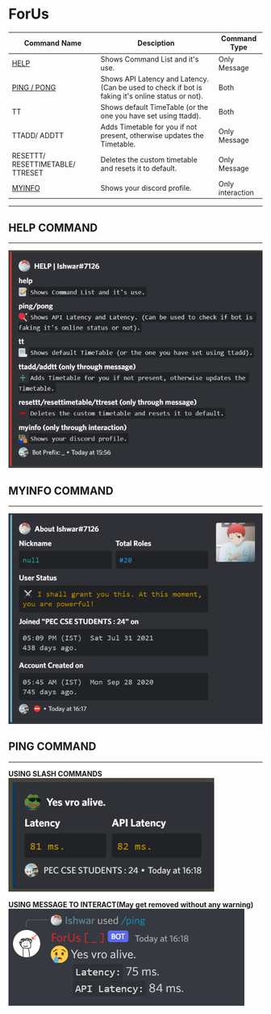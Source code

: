 # ForUs

| Command Name | Desciption | Command Type |
|--------------|------------|--------------|
| [HELP](#help-command) | Shows Command List and it's use. | Only Message |
| [PING / PONG](#ping-command) | Shows API Latency and Latency. (Can be used to check if bot is faking it's online status or not). | Both |
| TT | Shows default TimeTable (or the one you have set using ttadd). | Both | 
|  TTADD/ ADDTT | Adds Timetable for you if not present, otherwise updates the Timetable. | Only Message |
| RESETTT/ RESETTIMETABLE/ TTRESET | Deletes the custom timetable and resets it to default. | Only Message |
| [MYINFO](#myinfo-command) | Shows your discord profile. | Only interaction |

---

## HELP COMMAND
---

![helpImage](./assets/preview/help.png)

## MYINFO COMMAND
---

![myInfoImage](assets/preview/myinfo.png)

## PING COMMAND
---

**USING SLASH COMMANDS**
![PingEmbed](assets/preview/pingEmbed.png)

**USING MESSAGE TO INTERACT(May get removed without any warning)**
![pingMsg](assets/preview/pingMsg.png)